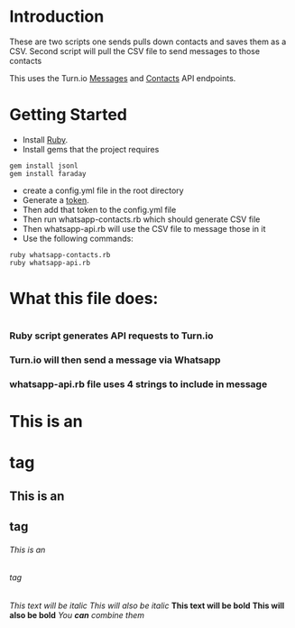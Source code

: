 # Introduction
These are two scripts one sends pulls down contacts and saves them as a CSV.
Second script will pull the CSV file to send messages to those contacts

This uses the Turn.io [Messages](https://whatsapp.turn.io/docs/index.html#messages) and [Contacts](https://whatsapp.turn.io/docs/index.html#turn-contact-profile-api) API endpoints.

# Getting Started
- Install [Ruby](https://www.ruby-lang.org/en/documentation/installation/).
- Install gems that the project requires

```
gem install jsonl
gem install faraday
```
- create a config.yml file in the root directory
- Generate a [token](https://learn.turn.io/for-developers/how-to-access-message-template-api-details).
- Then add that token to the config.yml file
- Then run whatsapp-contacts.rb which should generate CSV file
- Then whatsapp-api.rb will use the CSV file to message those in it
- Use the following commands:

```
ruby whatsapp-contacts.rb  
ruby whatsapp-api.rb
```

# What this file does: <h1>
### Ruby script generates API requests to Turn.io <h3>
### Turn.io will then send a message via Whatsapp <h3>
### whatsapp-api.rb file uses 4 strings to include in message <h3>







# This is an <h1> tag
## This is an <h2> tag
###### This is an <h6> tag



*This text will be italic*
_This will also be italic_
**This text will be bold**
__This will also be bold__
*You **can** combine them*
